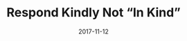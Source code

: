 ---
title: "Respond Kindly Not “In Kind”"
speaker: "Barry Gin"
date: "2017-11-12"
sermonUrl: "//35.190.93.184/sermons/20171112_sunday_barry_gin_respond_kindly_not_in_kind.mp3"
---